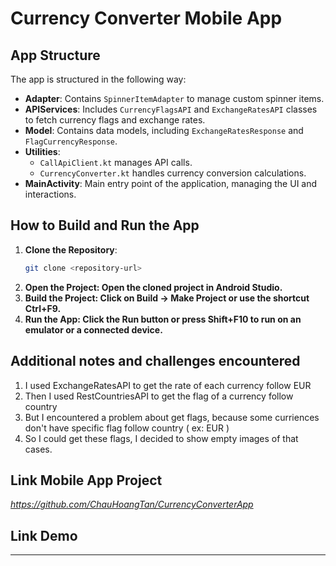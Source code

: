 # Currency Converter Mobile App



## App Structure
The app is structured in the following way:
- **Adapter**: Contains `SpinnerItemAdapter` to manage custom spinner items.
- **APIServices**: Includes `CurrencyFlagsAPI` and `ExchangeRatesAPI` classes to fetch currency flags and exchange rates.
- **Model**: Contains data models, including `ExchangeRatesResponse` and `FlagCurrencyResponse`.
- **Utilities**: 
  - `CallApiClient.kt` manages API calls.
  - `CurrencyConverter.kt` handles currency conversion calculations.
- **MainActivity**: Main entry point of the application, managing the UI and interactions.

## How to Build and Run the App
1. **Clone the Repository**: 
   ```bash
   git clone <repository-url>
2. **Open the Project: Open the cloned project in Android Studio.**
3. **Build the Project: Click on Build -> Make Project or use the shortcut Ctrl+F9.**
4. **Run the App: Click the Run button or press Shift+F10 to run on an emulator or a connected device.**

## Additional notes and challenges encountered
1. I used ExchangeRatesAPI to get the rate of each currency follow EUR
2. Then I used RestCountriesAPI to get the flag of a currency follow country
3. But I encountered a problem about get flags, because some curriences don't have specific flag follow country ( ex: EUR )
4. So I could get these flags, I decided to show empty images of that cases.

## Link Mobile App Project
_https://github.com/ChauHoangTan/CurrencyConverterApp_

## Link Demo
** **
